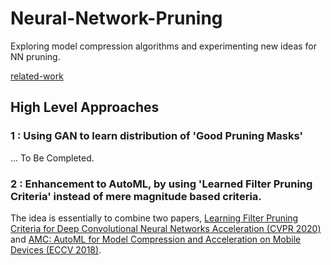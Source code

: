 # Neural-Network-Pruning
Exploring model compression algorithms and experimenting new ideas for NN pruning.   

[related-work](related-work.md)   

## High Level Approaches   

### 1 : Using GAN to learn distribution of 'Good Pruning Masks'   

... To Be Completed.   

### 2 : Enhancement to AutoML, by using 'Learned Filter Pruning Criteria' instead of mere magnitude based criteria.   

The idea is essentially to combine two papers, [Learning Filter Pruning Criteria for Deep Convolutional Neural Networks Acceleration (CVPR 2020)](https://openaccess.thecvf.com/content_CVPR_2020/papers/He_Learning_Filter_Pruning_Criteria_for_Deep_Convolutional_Neural_Networks_Acceleration_CVPR_2020_paper.pdf) and [AMC: AutoML for Model Compression and Acceleration on Mobile Devices (ECCV 2018)](https://openaccess.thecvf.com/content_ECCV_2018/papers/Yihui_He_AMC_Automated_Model_ECCV_2018_paper.pdf).   

